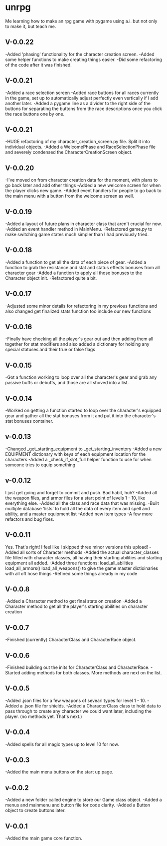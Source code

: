 # unrpg
Me learning how to make an rpg game with pygame using a.i. but not only to make it, but teach me.

V-0.0.22
---
-Added 'phasing' functionality for the character creation screen.
-Added some helper functions to make creating things easier.
-Did some refactoring of the code after it was finished.

V-0.0.21
---
-Added a race selection screen
-Added race buttons for all races currently in the game, set up to automatically adjust perfectly even vertically if I add another later.
-Added a pygame line as a divider to the right side of the buttons for separating the buttons from the race descriptions once you click the race buttons one by one.

V-0.0.21
---
-HUGE refactoring of my character_creation_screen.py file. Split it into individual objects.
-Added a WelcomePhase and RaceSelectionPhase file and severely condensed the CharacterCreationScreen object.

V-0.0.20
---
-I've moved on from character creation data for the moment, with plans to go back later and add other things
-Added a new welcome screen for when the player clicks new game.
-Added event handlers for people to go back to the main menu with a button from the welcome screen as well.

V-0.0.19
---
-Added a layout of future plans in character class that aren't crucial for now.
-Added an event handler method in MainMenu.
-Refactored game.py to make switching game states much simpler than I had previously tried.

V-0.0.18
---
-Added a function to get all the data of each piece of gear.
-Added a function to grab the resistance and stat and status effects bonuses from all character gear
-Added a function to apply all those bonuses to the Character object init.
-Refactored quite a bit.

V-0.0.17
---
-Adjusted some minor details for refactoring in my previous functions and also changed get finalized stats function too include our new functions

V-0.0.16
---
-Finally have checking all the player's gear out and then adding them all together for stat modifiers and also added a dictionary for holding any special statuses and their true or false flags

V-0.0.15
---
-Got a function working to loop over all the character's gear and grab any passive buffs or debuffs, and those are all shoved into a list.

V-0.0.14
---
-Worked on getting a function started to loop over the character's equipped gear and gather all the stat bonuses from it and put it into the character's stat bonuses container.

v-0.0.13
---
-Changed _get_starting_equipment to _get_starting_inventory
-Added a new EQUIPMENT dictionary with keys of each equipment location for the characters
-Added a _check_if_slot_full helper function to use for when someone tries to equip something

v-0.0.12
---
I just get going and forget to commit and push. Bad habit, huh?
-Added all the weapon files, and armor files for a start point of levels 1 - 10, like everything else.
-Added all the class and race data that was missing.
-Built multiple database 'lists' to hold all the data of every item and spell and ability, and a master equipment list
-Added new item types
-A few more refactors and bug fixes.

V-0.0.11
---
Yes. That's right! I feel like I skipped three minor versions this upload!
-Added all sorts of Character methods
-Added the actual character_classes file filled with character classes, all having their starting abilities and starting equipment all added.
-Added three functions: load_all_abilities load_all_armors() load_all_weapons() to give the game master dictioinaries with all oft hose things
-Refined some things already in my code

V-0.0.8
---
-Added a Character method to get final stats on creation
-Added a Character method to get all the player's starting abilities on character creation

V-0.0.7
---
-Finished (currently) CharacterClass and CharacterRace object.

V-0.0.6
---
-Finished building out the inits for CharacterClass and CharacterRace.
-Started adding methods for both classes. More methods are next on the list.

V-0.0.5
---
-Added .json files for a few weapons of sevearl types for level 1 - 10.
-Added a .json file for shields.
-Added a CharacterClass class to hold data to pass through to create any character we could want later, including the player. (no methods yet. That's next.)

V-0.0.4
---
-Added spells for all magic types up to level 10 for now.

V-0.0.3
---
-Added the main menu buttons on the start up page.

v-0.0.2
---
-Added a new folder called engine to store our Game class object.
-Added a menus and mainmenu and button file for code clarity.
-Added a Button object to create buttons later.

V-0.0.1
---
-Added the main game core function.